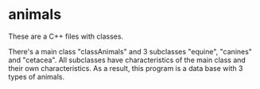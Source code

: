 # animals

These are a C++ files with classes.

There's a main class "classAnimals" and 3 subclasses "equine", "canines" and "cetacea". All subclasses have characteristics of the main class and their own characteristics.
As a result, this program is a data base with 3 types of animals.
